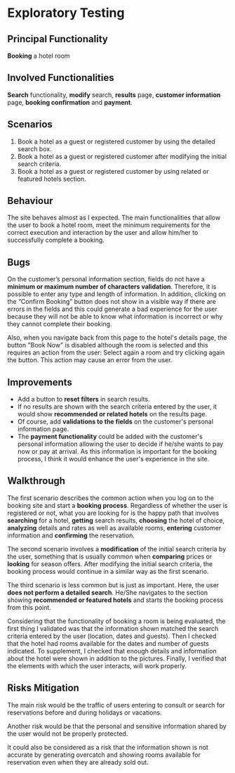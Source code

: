﻿# Exploratory Testing

## Principal Functionality
**Booking** a hotel room

## Involved Functionalities
**Search** functionality, **modify** search, **results** page, **customer information** page, **booking confirmation** and **payment**.

## Scenarios
 1. Book a hotel as a guest or registered customer by using the detailed search box.
 2. Book a hotel as a guest or registered customer after modifying the initial search criteria.
 3. Book a hotel as a guest or registered customer by using related or featured hotels section.
 
## Behaviour
The site behaves almost as I expected. The main functionalities that allow the user to book a hotel room, meet the minimum requirements for the correct execution and interaction by the user and allow him/her to successfully complete a booking. 

## Bugs
 On the customer’s personal information section, fields do not have a **minimum or maximum number of characters validation**.  Therefore, it is possible to enter any type and length of information. In addition, clicking on the “Confirm Booking” button does not show in a visible way if there are errors in the fields and this could generate a bad experience for the user because they will not be able to know what information is incorrect or why they cannot complete their booking.

Also, when you navigate back from this page to the hotel's details page, the button "Book Now" is disabled although the room is selected and this requires an action from the user: Select again a room and try clicking again the button. This action may cause an error from the user.

## Improvements
 - Add a button to **reset filters** in search results.
 - If no results are shown with the search criteria entered by the user, it would show **recommended or related hotels** on the results page.
 - Of course, add **validations to the fields** on the customer's personal information page.
 - The **payment functionality** could be added with the customer's personal information allowing the user to decide if he/she wants to pay now or pay at arrival. As this information is important for the booking process, I think it would enhance the user's experience in the site.

## Walkthrough
The first scenario describes the common action when you log on to the booking site and start a **booking process**.  Regardless of whether the user is registered or not, what you are looking for is the happy path that involves **searching** for a hotel, **getting** search results, **choosing** the hotel of choice, **analyzing** details and rates as well as available rooms, **entering** customer information and **confirming** the reservation.

The second scenario involves a **modification** of the initial search criteria by the user, something that is usually common when **comparing** prices or **looking** for season offers. After modifying the initial search criteria, the booking process would continue in a similar way as the first scenario.

The third scenario is less common but is just as important. Here, the user **does not perform a detailed search**.  He/She navigates to the section showing **recommended or featured hotels** and starts the booking process from this point.

Considering that the functionality of booking a room is being evaluated, the first thing I validated was that the information shown matched the search criteria entered by the user (location, dates and guests).  Then I checked that the hotel had rooms available for the dates and number of guests indicated.  To supplement, I checked that enough details and information about the hotel were shown in addition to the pictures.
 Finally, I verified that the elements with which the user interacts, will work properly.

## Risks Mitigation
The main risk would be the traffic of users entering to consult or search for reservations before and during holidays or vacations.

Another risk would be that the personal and sensitive information shared by the user would not be properly protected.

 It could also be considered as a risk that the information shown is not accurate by generating overcatch and showing rooms available for reservation even when they are already sold out.
